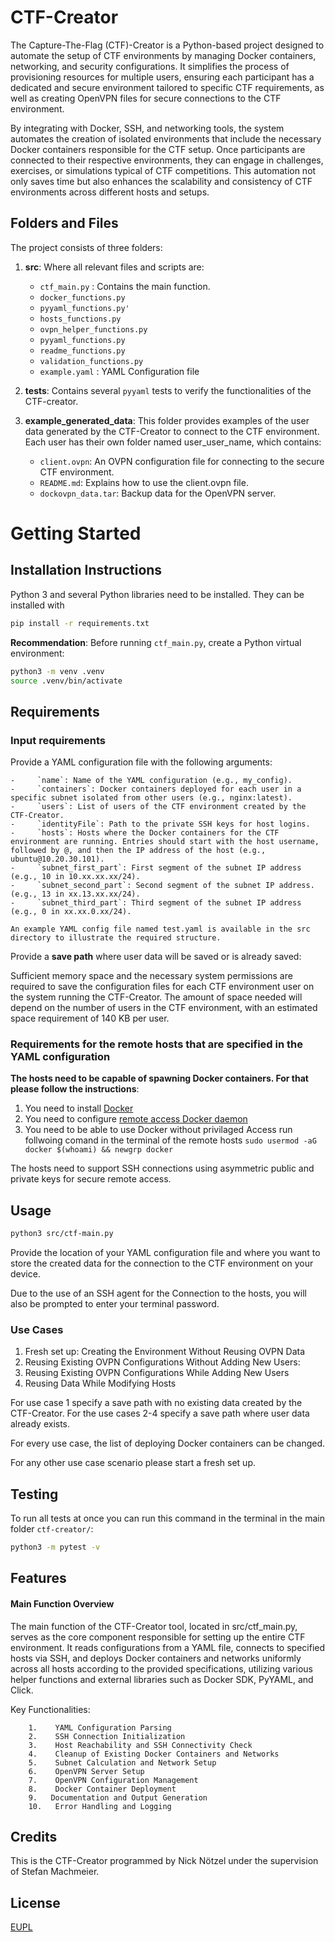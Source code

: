 # CTF-Creator

The Capture-The-Flag (CTF)-Creator is a Python-based project designed to automate the setup of CTF environments by managing Docker containers, networking, and security configurations. It simplifies the process of provisioning resources for multiple users, ensuring each participant has a dedicated and secure environment tailored to specific CTF requirements, as well as creating OpenVPN files for secure connections to the CTF environment. 

By integrating with Docker, SSH, and networking tools, the system automates the creation of isolated environments that include the necessary Docker containers responsible for the CTF setup. Once participants are connected to their respective environments, they can engage in challenges, exercises, or simulations typical of CTF competitions. This automation not only saves time but also enhances the scalability and consistency of CTF environments across different hosts and setups.

## Folders and Files

The project consists of three folders:
1. **src**: Where all relevant files and scripts are:
    - `ctf_main.py` : Contains the main function.
    - `docker_functions.py`
    - `pyyaml_functions.py'`
    - `hosts_functions.py`
    - `ovpn_helper_functions.py`
    - `pyyaml_functions.py`
    - `readme_functions.py`
    - `validation_functions.py`
    - `example.yaml` : YAML Configuration file

2. **tests**: Contains several `pyyaml` tests to verify the functionalities of the CTF-creator.
3. **example_generated_data**: This folder provides examples of the user data generated by the CTF-Creator to connect to the CTF environment. Each user has their own folder named user_user_name, which contains:

   - `client.ovpn`: An OVPN configuration file for connecting to the secure CTF environment.
   - `README.md`: Explains how to use the client.ovpn file.
   - `dockovpn_data.tar`: Backup data for the OpenVPN server.

# Getting Started

## Installation Instructions

Python 3 and several Python libraries need to be installed. They can be installed with
```bash
pip install -r requirements.txt
```

**Recommendation**: Before running `ctf_main.py`, create a Python virtual environment:
```bash
python3 -m venv .venv
source .venv/bin/activate
```
## Requirements 
### Input requirements
Provide a YAML configuration file with the following arguments:

    -     `name`: Name of the YAML configuration (e.g., my_config).
    -     `containers`: Docker containers deployed for each user in a specific subnet isolated from other users (e.g., nginx:latest).
    -     `users`: List of users of the CTF environment created by the CTF-Creator.
    -     `identityFile`: Path to the private SSH keys for host logins.
    -     `hosts`: Hosts where the Docker containers for the CTF environment are running. Entries should start with the host username, followed by @, and then the IP address of the host (e.g., ubuntu@10.20.30.101).
    -     `subnet_first_part`: First segment of the subnet IP address (e.g., 10 in 10.xx.xx.xx/24).
    -     `subnet_second_part`: Second segment of the subnet IP address. (e.g., 13 in xx.13.xx.xx/24).
    -     `subnet_third_part`: Third segment of the subnet IP address (e.g., 0 in xx.xx.0.xx/24).
   
    An example YAML config file named test.yaml is available in the src directory to illustrate the required structure.
Provide a **save path** where user data will be saved or is already saved:

Sufficient memory space and the necessary system permissions are required to save the configuration files for each CTF environment user on the system running the CTF-Creator. The amount of space needed will depend on the number of users in the CTF environment, with an estimated space requirement of 140 KB per user.

### Requirements for the remote hosts that are specified in the YAML configuration 
**The hosts need to be capable of spawning Docker containers. For that please follow the instructions**: 
1. You need to install [Docker](https://docs.docker.com/engine/install/ubuntu/)
2. You need to configure [remote access Docker daemon](https://docs.docker.com/engine/daemon/remote-access/)
3. You need to be able to use Docker without privilaged Access run follwoing comand in the terminal of the remote hosts ```
sudo usermod -aG docker $(whoami) && newgrp docker  ```      

The hosts need to support SSH connections using asymmetric public and private keys for secure remote access.

## Usage

```bash
python3 src/ctf-main.py
```

Provide the location of your YAML configuration file and where you want to store the created data for the connection to the CTF environment on your device.

Due to the use of an SSH agent for the Connection to the hosts, you will also be prompted to enter your terminal password.

### Use Cases

1. Fresh set up: Creating the Environment Without Reusing OVPN Data
2. Reusing Existing OVPN Configurations Without Adding New Users: 
3. Reusing Existing OVPN Configurations While Adding New Users
4. Reusing Data While Modifying Hosts

For use case 1 specify a save path with no existing data created by the CTF-Creator.
For the use cases 2-4 specify a save path where user data already exists.

For every use case, the list of deploying Docker containers can be changed. 

For any other use case scenario please start a fresh set up.

## Testing
To run all tests at once you can run this command in the terminal in the main folder `ctf-creator/`:
```bash
python3 -m pytest -v 
```

## Features

#### Main Function Overview

The main function of the CTF-Creator tool, located in src/ctf_main.py, serves as the core component responsible for setting up the entire CTF environment. It reads configurations from a YAML file, connects to specified hosts via SSH, and deploys Docker containers and networks uniformly across all hosts according to the provided specifications, utilizing various helper functions and external libraries such as Docker SDK, PyYAML, and Click. 

Key Functionalities:

        1.    YAML Configuration Parsing
        2.    SSH Connection Initialization
        3.    Host Reachability and SSH Connectivity Check
        4.    Cleanup of Existing Docker Containers and Networks
        5.    Subnet Calculation and Network Setup
        6.    OpenVPN Server Setup
        7.    OpenVPN Configuration Management
        8.    Docker Container Deployment
        9.   Documentation and Output Generation
        10.   Error Handling and Logging
        
## Credits

This is the CTF-Creator programmed by Nick Nötzel under the supervision of Stefan Machmeier.

## License
[EUPL](https://joinup.ec.europa.eu/sites/default/files/custom-page/attachment/2020-03/EUPL-1.2%20EN.txt)

